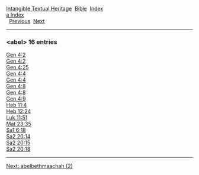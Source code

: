 [Intangible Textual Heritage](../../index)  [Bible](../index) 
[Index](index)   
[a Index](_a_)  
  [Previous](c00018)  [Next](c00020) 

------------------------------------------------------------------------

### &lt;abel&gt; 16 entries

[Gen 4:2](../kjv/gen004.htm#002)  
[Gen 4:2](../kjv/gen004.htm#002)  
[Gen 4:25](../kjv/gen004.htm#025)  
[Gen 4:4](../kjv/gen004.htm#004)  
[Gen 4:4](../kjv/gen004.htm#004)  
[Gen 4:8](../kjv/gen004.htm#008)  
[Gen 4:8](../kjv/gen004.htm#008)  
[Gen 4:9](../kjv/gen004.htm#009)  
[Heb 11:4](../kjv/heb011.htm#004)  
[Heb 12:24](../kjv/heb012.htm#024)  
[Luk 11:51](../kjv/luk011.htm#051)  
[Mat 23:35](../kjv/mat023.htm#035)  
[Sa1 6:18](../kjv/sa1006.htm#018)  
[Sa2 20:14](../kjv/sa2020.htm#014)  
[Sa2 20:15](../kjv/sa2020.htm#015)  
[Sa2 20:18](../kjv/sa2020.htm#018)  

------------------------------------------------------------------------

[Next: abelbethmaachah (2)](c00020)
